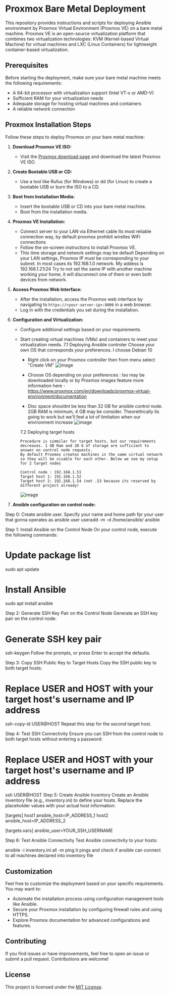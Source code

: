 # Proxmox Bare Metal Deployment

This repository provides instructions and scripts for deploying Ansible environment by Proxmox Virtual Environment (Proxmox VE) on a bare metal machine. Proxmox VE is an open-source virtualization platform that combines two virtualization technologies: KVM (Kernel-based Virtual Machine) for virtual machines and LXC (Linux Containers) for lightweight container-based virtualization.

## Prerequisites

Before starting the deployment, make sure your bare metal machine meets the following requirements:

- A 64-bit processor with virtualization support (Intel VT-x or AMD-V)
- Sufficient RAM for your virtualization needs
- Adequate storage for hosting virtual machines and containers
- A reliable network connection

## Proxmox Installation Steps

Follow these steps to deploy Proxmox on your bare metal machine:

1. **Download Proxmox VE ISO:**
   - Visit the [Proxmox download page](https://www.proxmox.com/proxmox-ve) and download the latest Proxmox VE ISO.

2. **Create Bootable USB or CD:**
   - Use a tool like Rufus (for Windows) or dd (for Linux) to create a bootable USB or burn the ISO to a CD.

3. **Boot from Installation Media:**
   - Insert the bootable USB or CD into your bare metal machine.
   - Boot from the installation media.

4. **Proxmox VE Installation:**
   - Connect server to your LAN via Ethernet cable
     Its most reliable connection way, by default proxmox prohibit wirelles WiFi connections
   - Follow the on-screen instructions to install Proxmox VE.
   - This time storage and network settings may be default
     Depending on your LAN settings, Proxmox IP must be corresponding to your subnet. In most cases its 192.168.1.0 network.
     My addess is 192.168.1.21/24
     Try to not set the same IP with another machine working your home, it will disconnect one of them or even both devices from network.

6. **Access Proxmox Web Interface:**
   - After the installation, access the Proxmox web interface by navigating to `https://<your-server-ip>:8006` in a web browser.
   - Log in with the credentials you set during the installation.

7. **Configuration and Virtualization:**
   - Configure additional settings based on your requirements.
   - Start creating virtual machines (VMs) and containers to meet your virtualization needs.
     7.1 Deploying Ansible controler
       Choose your own OS that corresponds your preferences. I choose Debian 10
       - Right click on your Proxmox controller then from menu select "Create VM"
     ![image](https://github.com/damian-andrzej/ansible_env_by_proxmox/assets/102800704/c3ebb767-bb6a-4a9d-9cbe-d5412e7cf5c6)
      - Choose OS depending on your preferences : Iso may be downloaded locally or by Proxmox images feature
        more information here - https://www.proxmox.com/en/downloads/proxmox-virtual-environment/documentation

     - Disc space shouldnt be less than 32 GB for ansible control node. 2GB RAM is minimum, 4 GB may be consider. Theorethically its going to work but we'll feel a lot of limitation when our environment increase
       ![image](https://github.com/damian-andrzej/ansible_env_by_proxmox/assets/102800704/9fc05821-88ab-4751-8d2f-d298fb88e978)

     7.2 Deploying target hosts

         Procedure is simmilar for target hosts, but our requirements decreases. 1 GB Ram and 20 G of storage are sufficient to answer on control node requests.
         By default Proxmox creates machines in the same virtual network so they will be visable for each other. Below we see my setup for 2 target nodes
  
         Control node : 192.168.1.51
         Target host 1: 192.168.1.52
         Target host 2: 192.168.1.54 (not .53 because its reserved by different project already)
     ![image](https://github.com/damian-andrzej/ansible_env_by_proxmox/assets/102800704/da4574c0-16fe-4f2b-9007-87e60fbe6416)


8. **Ansible configuration on control node:**

Step 0: Create ansible user. Specify your name and home path fpr your user that gonna operates  as ansible user 
useradd -m -d /home/ansible/ ansible

Step 1: Install Ansible on the Control Node
On your control node, execute the following commands:

# Update package list
sudo apt update

# Install Ansible
sudo apt install ansible

Step 2: Generate SSH Key Pair on the Control Node
Generate an SSH key pair on the control node:

# Generate SSH key pair
ssh-keygen
Follow the prompts, or press Enter to accept the defaults.

Step 3: Copy SSH Public Key to Target Hosts
Copy the SSH public key to both target hosts:

# Replace USER and HOST with your target host's username and IP address
ssh-copy-id USER@HOST
Repeat this step for the second target host.

Step 4: Test SSH Connectivity
Ensure you can SSH from the control node to both target hosts without entering a password:

# Replace USER and HOST with your target host's username and IP address
ssh USER@HOST
Step 5: Create Ansible Inventory
Create an Ansible inventory file (e.g., inventory.ini) to define your hosts. Replace the placeholder values with your actual host information:

[targets]
host1 ansible_host=IP_ADDRESS_1
host2 ansible_host=IP_ADDRESS_2

[targets:vars]
ansible_user=YOUR_SSH_USERNAME

Step 6: Test Ansible Connectivity
Test Ansible connectivity to your hosts:

ansible -i inventory.ini all -m ping
it pings and check if ansible can connect to all machines declared into inventory file
 

    

## Customization

Feel free to customize the deployment based on your specific requirements. You may want to:

- Automate the installation process using configuration management tools like Ansible.
- Secure your Proxmox installation by configuring firewall rules and using HTTPS.
- Explore Proxmox documentation for advanced configurations and features.

## Contributing

If you find issues or have improvements, feel free to open an issue or submit a pull request. Contributions are welcome!

## License

This project is licensed under the [MIT License](LICENSE).
